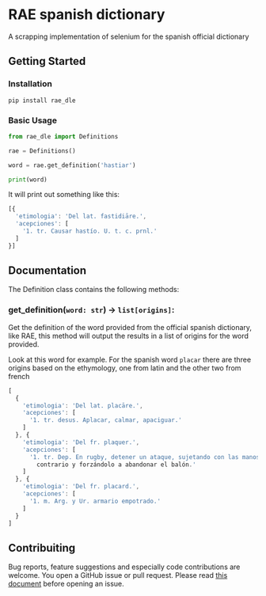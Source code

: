 # RAE spanish dictionary
A scrapping implementation of selenium for the spanish official dictionary

## Getting Started

### Installation

`pip install rae_dle`

### Basic Usage

```python
from rae_dle import Definitions

rae = Definitions()

word = rae.get_definition('hastiar')

print(word)
```

It will print out something like this:

```js
[{
  'etimologia': 'Del lat. fastidiāre.',
  'acepciones': [
    '1. tr. Causar hastío. U. t. c. prnl.'
  ]
}]
```

## Documentation

The Definition class contains the following methods:

### get_definition(`word: str`) -> `list[origins]`:

Get the definition of the word provided from the official spanish dictionary, like RAE, this method
will output the results in a list of origins for the word provided.

Look at this word for example. For the spanish word `placar` there are three
origins based on the ethymology, one from latin and the other two from french

```js
[
  {
    'etimologia': 'Del lat. placāre.',
    'acepciones': [
      '1. tr. desus. Aplacar, calmar, apaciguar.'
    ]
  }, {
    'etimologia': 'Del fr. plaquer.',
    'acepciones': [
      '1. tr. Dep. En rugby, detener un ataque, sujetando con las manos al
        contrario y forzándolo a abandonar el balón.'
    ]
  }, {
    'etimologia': 'Del fr. placard.',
    'acepciones': [
      '1. m. Arg. y Ur. armario empotrado.'
    ]
  }
]
```

## Contribuiting
Bug reports, feature suggestions and especially code contributions are welcome. You open a GitHub issue or pull
request. Please read [this document](CONTRIBUTING.md) before opening an issue.
